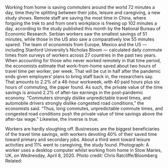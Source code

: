 Working from home is saving commuters around the world 72 minutes a day, time they’re splitting between their jobs, leisure and caregiving, a new study shows.
Remote staff are saving the most time in China, where forgoing the trek to and from one’s workplace is freeing up 102 minutes a day, according to the study published this month by the National Bureau of Economic Research. Serbian workers saw the smallest savings of 51 minutes, while those in the US also saw a comparatively low 55 minutes spared.
The team of economists from Europe, Mexico and the US —including Stanford University’s Nicholas Bloom — calculated daily commute times from surveys of workers across 27 countries in the past two years.
When accounting for those who never worked remotely in that time period, the economists estimate that work-from-home saved about two hours of travel time per worker, per week. That will be cut in half after the pandemic ends given employers’ plans to bring staff back in, the researchers say.
That amounts to 2.2% of a 46-hour workweek, with 40 paid hours plus six hours of commuting, the paper found. As such, the private value of the time savings is around 2.2% of after-tax earnings in the post-pandemic economy.
“Commuters strongly dislike unpredictable travel times, and automobile drivers strongly dislike congested road conditions,” the economists said. “Thus, long commutes, unpredictable commute times, and congested road conditions push the private value of time savings above the after-tax wage.” Likewise, the inverse is true.

Workers are hardly sloughing off. Businesses are the biggest beneficiaries of the travel time savings, with workers devoting 40% of their saved time toward primary and secondary jobs. About a third went toward leisure activities and 11% went to caregiving, the study found.
Photograph: A worker uses a desktop computer whilst working from home in Stow Maries, UK, on Wednesday, April 8, 2020. Photo credit: Chris Ratcliffe/Bloomberg
Related: